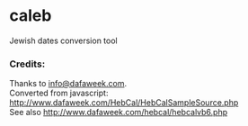 # caleb
Jewish dates conversion tool

### Credits:
Thanks to info@dafaweek.com.  
Converted from javascript: http://www.dafaweek.com/HebCal/HebCalSampleSource.php  
See also http://www.dafaweek.com/hebcal/hebcalvb6.php
